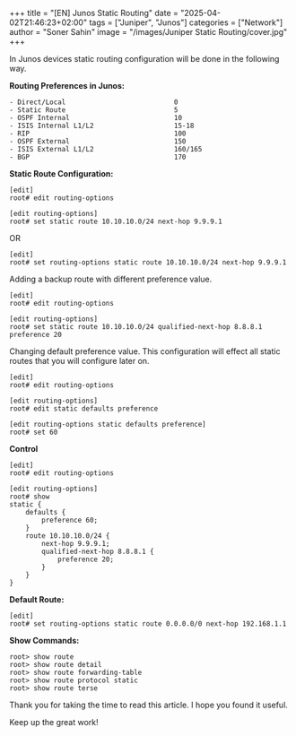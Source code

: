 +++
title = "[EN] Junos Static Routing"
date = "2025-04-02T21:46:23+02:00"
tags = ["Juniper", "Junos"]
categories = ["Network"]
author = "Soner Sahin"
image = "/images/Juniper Static Routing/cover.jpg"
+++


In Junos devices static routing configuration will be done in the following way.

**Routing Preferences in Junos:**

```
- Direct/Local                           0
- Static Route                           5
- OSPF Internal                          10
- ISIS Internal L1/L2                    15-18
- RIP                                    100
- OSPF External                          150
- ISIS External L1/L2                    160/165
- BGP                                    170
```

**Static Route Configuration:**

```
[edit] 
root# edit routing-options 

[edit routing-options]
root# set static route 10.10.10.0/24 next-hop 9.9.9.1
```

OR

```
[edit]
root# set routing-options static route 10.10.10.0/24 next-hop 9.9.9.1
```

Adding a backup route with different preference value.

```
[edit] 
root# edit routing-options 

[edit routing-options]
root# set static route 10.10.10.0/24 qualified-next-hop 8.8.8.1 preference 20  
```

Changing default preference value. This configuration will effect all static routes that you will configure later on.

```
[edit] 
root# edit routing-options 

[edit routing-options]
root# edit static defaults preference      

[edit routing-options static defaults preference]
root# set 60  
```

**Control**

```
[edit]
root# edit routing-options    

[edit routing-options]
root# show 
static {
    defaults {
        preference 60;
    }
    route 10.10.10.0/24 {
        next-hop 9.9.9.1;
        qualified-next-hop 8.8.8.1 {
            preference 20;
        }
    }
}
```

**Default Route:**

```
[edit]
root# set routing-options static route 0.0.0.0/0 next-hop 192.168.1.1

```

**Show Commands:**

```
root> show route  
root> show route detail  
root> show route forwarding-table 
root> show route protocol static 
root> show route terse                  
```

Thank you for taking the time to read this article. I hope you found it useful.

Keep up the great work!